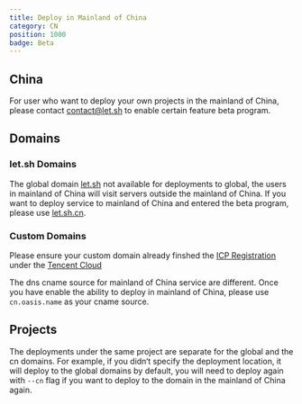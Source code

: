 ```yaml
---
title: Deploy in Mainland of China
category: CN
position: 1000
badge: Beta
---
```


## China

For user who want to deploy your own projects in the mainland of China, please contact <contact@let.sh> to enable certain feature beta program.

## Domains

### let.sh Domains

The global domain [let.sh](let.sh) not available for deployments to global, the users in mainland of China will visit servers outside the mainland of China. If you want to deploy service to mainland of China and entered the beta program, please use [let.sh.cn](let.sh.cn).

### Custom Domains

<alert type="warning">

Please ensure your custom domain already finshed the [ICP Registration](https://en.wikipedia.org/wiki/ICP_license) under the [Tencent Cloud](https://intl.cloud.tencent.com)

</alert>

The dns cname source for mainland of China service are different. Once you have enable the ability to deploy in mainland of China, please use `cn.oasis.name` as your cname source.

## Projects

The deployments under the same project are separate for the global and the cn domains. For example, if you didn‘t specify the deployment location, it will deploy to the global domains by default, you will need to deploy again with `--cn` flag if you want to deploy to the domain in the mainland of China again.
